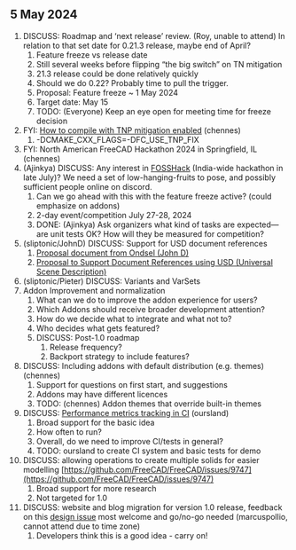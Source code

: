 ## 5 May 2024

1. DISCUSS: Roadmap and ‘next release’ review. (Roy, unable to attend) In relation to that set date for 0.21.3 release, maybe end of April?  
   1. Feature freeze vs release date  
   2. Still several weeks before flipping “the big switch” on TN mitigation  
   3. 21.3 release could be done relatively quickly  
   4. Should we do 0.22?   Probably time to pull the trigger.  
   5. Proposal:  Feature freeze \~ 1 May 2024  
   6. Target date: May 15  
   7. TODO: (Everyone) Keep an eye open for meeting time for freeze decision   
2. FYI: [How to compile with TNP mitigation enabled](https://forum.freecad.org/viewtopic.php?t=86506\&hilit=toponaming) (chennes)  
   1. \-DCMAKE\_CXX\_FLAGS=-DFC\_USE\_TNP\_FIX  
3. FYI: North American FreeCAD Hackathon 2024 in Springfield, IL (chennes)  
4. (Ajinkya) DISCUSS: Any interest in [FOSSHack](https://fossunited.org/fosshack/2024) (India-wide hackathon in late July)? We need a set of low-hanging-fruits to pose, and possibly sufficient people online on discord.  
   1. Can we go ahead with this with the feature freeze active? (could emphasize on addons)  
   2. 2-day event/competition July 27-28, 2024  
   3. DONE: (Ajinkya) Ask organizers what kind of tasks are expected—are unit tests OK? How will they be measured for competition?  
5. (sliptonic/JohnD) DISCUSS: Support for USD document references  
   1. [Proposal document from Ondsel (John D)](https://docs.google.com/document/d/1cM2c4mm\_Un\_La43Lylc5tbZdqiRSkoL3ImpJ1F4svvg/edit)  
   2. [Proposal to Support Document References using USD (Universal Scene Description)](https://docs.google.com/document/d/1cM2c4mm\_Un\_La43Lylc5tbZdqiRSkoL3ImpJ1F4svvg/edit?usp=drivesdk)  
6. (sliptonic/Pieter) DISCUSS:  Variants and VarSets  
7. Addon Improvement and normalization  
   1. What can we do to improve the addon experience for users?  
   2. Which Addons should receive broader development attention?  
   3. How do we decide what to integrate and what not to?  
   4. Who decides what gets featured?  
   5. DISCUSS: Post-1.0 roadmap  
      1. Release frequency?  
      2. Backport strategy to include features?  
8. DISCUSS: Including addons with default distribution (e.g. themes) (chennes)  
   1. Support for questions on first start, and suggestions  
   2. Addons may have different licences  
   3. TODO: (chennes) Addon themes that override built-in themes  
9. DISCUSS: [Performance metrics tracking in CI](https://github.com/FreeCAD/FreeCAD/discussions/13722) (oursland)  
   1. Broad support for the basic idea  
   2. How often to run?  
   3. Overall, do we need to improve CI/tests in general?  
   4. TODO: oursland to create CI system and basic tests for demo  
10. DISCUSS: allowing operations to create multiple solids for easier modelling [https://github.com/FreeCAD/FreeCAD/issues/9747](https://github.com/FreeCAD/FreeCAD/issues/9747)  
    1. Broad support for more research  
    2. Not targeted for 1.0  
11. DISCUSS: website and blog migration for version 1.0 release, feedback on this [design issue](https://github.com/FreeCAD/FreeCAD-Homepage/issues/165) most welcome and go/no-go needed (marcuspollio, cannot attend due to time zone)  
    1. Developers think this is a good idea \- carry on\!
